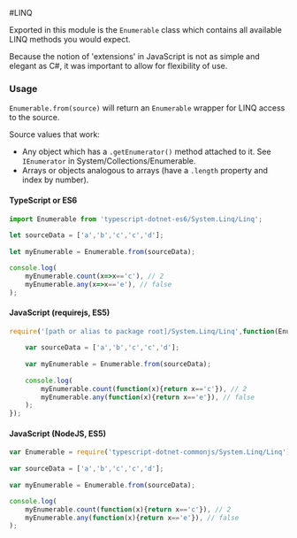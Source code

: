 #LINQ

Exported in this module is the ```Enumerable``` class which contains
all available LINQ methods you would expect.

Because the notion of 'extensions' in JavaScript is not as simple and elegant
as C#, it was important to allow for flexibility of use.

### Usage

```Enumerable.from(source)``` will return an ```Enumerable``` wrapper for LINQ access to the source.

Source values that work:
* Any object which has a ```.getEnumerator()``` method attached to it.  See ```IEnumerator``` in System/Collections/Enumerable.
* Arrays or objects analogous to arrays (have a ```.length``` property and index by number).

#### TypeScript or ES6
```typescript
import Enumerable from 'typescript-dotnet-es6/System.Linq/Linq';
 
let sourceData = ['a','b','c','c','d'];
 
let myEnumerable = Enumerable.from(sourceData);

console.log(
	myEnumerable.count(x=>x=='c'), // 2
	myEnumerable.any(x=>x=='e'), // false
);
```

#### JavaScript (requirejs, ES5)
```javascript
require('[path or alias to package root]/System.Linq/Linq',function(Enumerable){
	 
	var sourceData = ['a','b','c','c','d'];
	 
	var myEnumerable = Enumerable.from(sourceData);
	
	console.log(
		myEnumerable.count(function(x){return x=='c'}), // 2
		myEnumerable.any(function(x){return x=='e'}), // false
	);
});
```

#### JavaScript (NodeJS, ES5)
```javascript
var Enumerable = require('typescript-dotnet-commonjs/System.Linq/Linq');
	 
var sourceData = ['a','b','c','c','d'];
 
var myEnumerable = Enumerable.from(sourceData);

console.log(
	myEnumerable.count(function(x){return x=='c'}), // 2
	myEnumerable.any(function(x){return x=='e'}), // false
);
```
